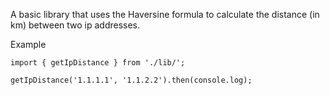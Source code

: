A basic library that uses the Haversine formula to calculate the distance (in km) between two ip addresses.

Example
```
import { getIpDistance } from './lib/';

getIpDistance('1.1.1.1', '1.1.2.2').then(console.log);
```